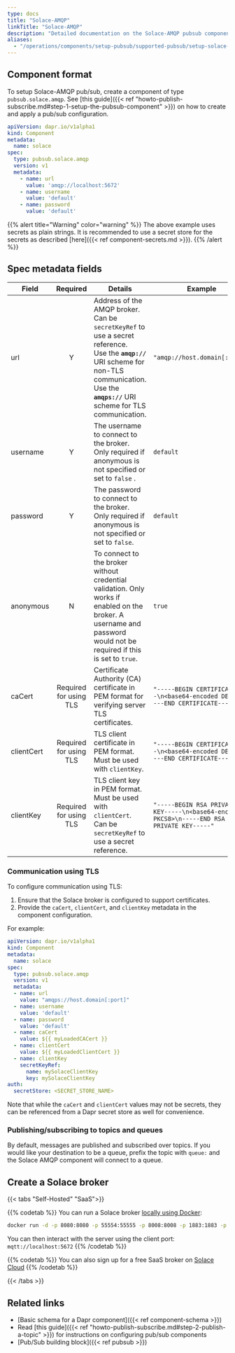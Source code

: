 ```yaml
---
type: docs
title: "Solace-AMQP"
linkTitle: "Solace-AMQP"
description: "Detailed documentation on the Solace-AMQP pubsub component"
aliases:
  - "/operations/components/setup-pubsub/supported-pubsub/setup-solace-amqp/"
---
```


## Component format

To setup Solace-AMQP pub/sub, create a component of type `pubsub.solace.amqp`. See [this guide]({{< ref "howto-publish-subscribe.md#step-1-setup-the-pubsub-component" >}}) on how to create and apply a pub/sub configuration.

```yaml
apiVersion: dapr.io/v1alpha1
kind: Component
metadata:
  name: solace
spec:
  type: pubsub.solace.amqp
  version: v1
  metadata:
    - name: url
      value: 'amqp://localhost:5672'
    - name: username
      value: 'default'
    - name: password
      value: 'default'
```

{{% alert title="Warning" color="warning" %}}
The above example uses secrets as plain strings. It is recommended to use a secret store for the secrets as described [here]({{< ref component-secrets.md >}}).
{{% /alert %}}

## Spec metadata fields

| Field              | Required | Details | Example |
|--------------------|:--------:|---------|---------|
| url    | Y  | Address of the AMQP broker. Can be `secretKeyRef` to use a secret reference. <br> Use the **`amqp://`** URI scheme for non-TLS communication. <br> Use the **`amqps://`** URI scheme for TLS communication. | `"amqp://host.domain[:port]"`
| username | Y | The username to connect to the broker. Only required if anonymous is not specified or set to `false` .| `default`
| password | Y | The password to connect to the broker. Only required if anonymous is not specified or set to `false`. | `default`
| anonymous | N | To connect to the broker without credential validation. Only works if enabled on the broker. A username and password would not be required if this is set to `true`. | `true`
| caCert | Required for using TLS | Certificate Authority (CA) certificate in PEM format for verifying server TLS certificates. | `"-----BEGIN CERTIFICATE-----\n<base64-encoded DER>\n-----END CERTIFICATE-----"`
| clientCert  | Required for using TLS | TLS client certificate in PEM format. Must be used with `clientKey`. | `"-----BEGIN CERTIFICATE-----\n<base64-encoded DER>\n-----END CERTIFICATE-----"`
| clientKey | Required for using TLS | TLS client key in PEM format. Must be used with `clientCert`. Can be `secretKeyRef` to use a secret reference. | `"-----BEGIN RSA PRIVATE KEY-----\n<base64-encoded PKCS8>\n-----END RSA PRIVATE KEY-----"`

### Communication using TLS

To configure communication using TLS:

1. Ensure that the Solace broker is configured to support certificates.
1. Provide the `caCert`, `clientCert`, and `clientKey` metadata in the component configuration. 

For example:

```yaml
apiVersion: dapr.io/v1alpha1
kind: Component
metadata:
  name: solace
spec:
  type: pubsub.solace.amqp
  version: v1
  metadata:
  - name: url
    value: "amqps://host.domain[:port]"
  - name: username
    value: 'default'
  - name: password
    value: 'default'
  - name: caCert
    value: ${{ myLoadedCACert }}
  - name: clientCert
    value: ${{ myLoadedClientCert }}
  - name: clientKey
    secretKeyRef:
      name: mySolaceClientKey
      key: mySolaceClientKey
auth:
  secretStore: <SECRET_STORE_NAME>
```

Note that while the `caCert` and `clientCert` values may not be secrets, they can be referenced from a Dapr secret store as well for convenience.

### Publishing/subscribing to topics and queues

By default, messages are published and subscribed over topics. If you would like your destination to be a queue, prefix the topic with `queue:` and the Solace AMQP component will connect to a queue.

## Create a Solace broker

{{< tabs "Self-Hosted" "SaaS">}}

{{% codetab %}}
You can run a Solace broker [locally using Docker](https://hub.docker.com/r/solace/solace-pubsub-standard):

```bash
docker run -d -p 8080:8080 -p 55554:55555 -p 8008:8008 -p 1883:1883 -p 8000:8000 -p 5672:5672 -p 9000:9000 -p 2222:2222 --shm-size=2g --env username_admin_globalaccesslevel=admin --env username_admin_password=admin --name=solace solace/solace-pubsub-standard
```

You can then interact with the server using the client port: `mqtt://localhost:5672`
{{% /codetab %}}

{{% codetab %}}
You can also sign up for a free SaaS broker on [Solace Cloud](https://console.solace.cloud/login/new-account?product=event-streaming)
{{% /codetab %}}

{{< /tabs >}}

## Related links

- [Basic schema for a Dapr component]({{< ref component-schema >}})
- Read [this guide]({{< ref "howto-publish-subscribe.md#step-2-publish-a-topic" >}}) for instructions on configuring pub/sub components
- [Pub/Sub building block]({{< ref pubsub >}})